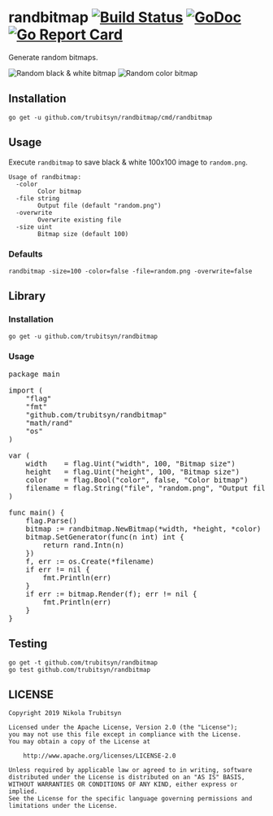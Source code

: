 # randbitmap [![Build Status](https://travis-ci.com/trubitsyn/randbitmap.svg?branch=master)](https://travis-ci.com/trubitsyn/randbitmap) [![GoDoc](https://godoc.org/github.com/trubitsyn/randbitmap?status.svg)](https://godoc.org/github.com/trubitsyn/randbitmap) [![Go Report Card](https://goreportcard.com/badge/github.com/trubitsyn/randbitmap)](https://goreportcard.com/report/github.com/trubitsyn/randbitmap)
Generate random bitmaps.

![Random black & white bitmap](bitmaps/bw.png)
![Random color bitmap](bitmaps/color.png)

## Installation
`go get -u github.com/trubitsyn/randbitmap/cmd/randbitmap`

## Usage
Execute `randbitmap` to save black & white 100x100 image to `random.png`.

```
Usage of randbitmap:
  -color
        Color bitmap
  -file string
        Output file (default "random.png")
  -overwrite
        Overwrite existing file
  -size uint
        Bitmap size (default 100)
```

### Defaults
`randbitmap -size=100 -color=false -file=random.png -overwrite=false`

## Library
### Installation
`go get -u github.com/trubitsyn/randbitmap`

### Usage
<pre>
package main

import (
	"flag"
	"fmt"
	"github.com/trubitsyn/randbitmap"
	"math/rand"
	"os"
)

var (
	width    = flag.Uint("width", 100, "Bitmap size")
	height   = flag.Uint("height", 100, "Bitmap size")
	color    = flag.Bool("color", false, "Color bitmap")
	filename = flag.String("file", "random.png", "Output file")
)

func main() {
	flag.Parse()
	bitmap := randbitmap.NewBitmap(*width, *height, *color)
	bitmap.SetGenerator(func(n int) int {
		return rand.Intn(n)
	})
	f, err := os.Create(*filename)
	if err != nil {
		fmt.Println(err)
	}
	if err := bitmap.Render(f); err != nil {
		fmt.Println(err)
	}
}
</pre>

## Testing
```
go get -t github.com/trubitsyn/randbitmap
go test github.com/trubitsyn/randbitmap
```

## LICENSE
```
Copyright 2019 Nikola Trubitsyn

Licensed under the Apache License, Version 2.0 (the "License");
you may not use this file except in compliance with the License.
You may obtain a copy of the License at

    http://www.apache.org/licenses/LICENSE-2.0

Unless required by applicable law or agreed to in writing, software
distributed under the License is distributed on an "AS IS" BASIS,
WITHOUT WARRANTIES OR CONDITIONS OF ANY KIND, either express or implied.
See the License for the specific language governing permissions and
limitations under the License.
```